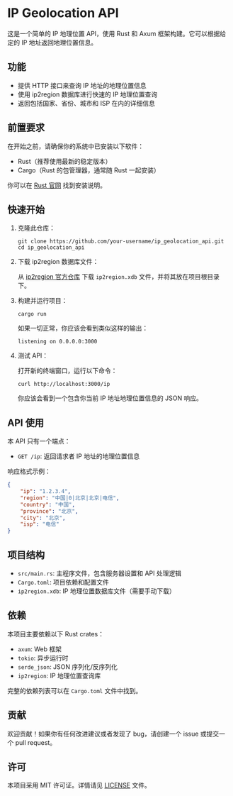 # IP Geolocation API

这是一个简单的 IP 地理位置 API，使用 Rust 和 Axum 框架构建。它可以根据给定的 IP 地址返回地理位置信息。

## 功能

- 提供 HTTP 接口来查询 IP 地址的地理位置信息
- 使用 ip2region 数据库进行快速的 IP 地理位置查询
- 返回包括国家、省份、城市和 ISP 在内的详细信息

## 前置要求

在开始之前，请确保你的系统中已安装以下软件：

- Rust（推荐使用最新的稳定版本）
- Cargo（Rust 的包管理器，通常随 Rust 一起安装）

你可以在 [Rust 官网](https://www.rust-lang.org/tools/install) 找到安装说明。

## 快速开始

1. 克隆此仓库：

   ```
   git clone https://github.com/your-username/ip_geolocation_api.git
   cd ip_geolocation_api
   ```

2. 下载 ip2region 数据库文件：

   从 [ip2region 官方仓库](https://github.com/lionsoul2014/ip2region/tree/master/data) 下载 `ip2region.xdb` 文件，并将其放在项目根目录下。

3. 构建并运行项目：

   ```
   cargo run
   ```

   如果一切正常，你应该会看到类似这样的输出：

   ```
   listening on 0.0.0.0:3000
   ```

4. 测试 API：

   打开新的终端窗口，运行以下命令：

   ```
   curl http://localhost:3000/ip
   ```

   你应该会看到一个包含你当前 IP 地址地理位置信息的 JSON 响应。

## API 使用

本 API 只有一个端点：

- `GET /ip`: 返回请求者 IP 地址的地理位置信息

响应格式示例：

```json
{
    "ip": "1.2.3.4",
    "region": "中国|0|北京|北京|电信",
    "country": "中国",
    "province": "北京",
    "city": "北京",
    "isp": "电信"
}
```

## 项目结构

- `src/main.rs`: 主程序文件，包含服务器设置和 API 处理逻辑
- `Cargo.toml`: 项目依赖和配置文件
- `ip2region.xdb`: IP 地理位置数据库文件（需要手动下载）

## 依赖

本项目主要依赖以下 Rust crates：

- `axum`: Web 框架
- `tokio`: 异步运行时
- `serde_json`: JSON 序列化/反序列化
- `ip2region`: IP 地理位置查询库

完整的依赖列表可以在 `Cargo.toml` 文件中找到。

## 贡献

欢迎贡献！如果你有任何改进建议或者发现了 bug，请创建一个 issue 或提交一个 pull request。

## 许可

本项目采用 MIT 许可证。详情请见 [LICENSE](LICENSE) 文件。
